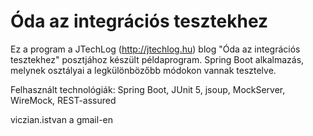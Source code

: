 # Óda az integrációs tesztekhez

Ez a program a JTechLog (<http://jtechlog.hu>) blog "Óda az integrációs tesztekhez" posztjához készült példaprogram. 
Spring Boot alkalmazás, melynek osztályai a legkülönbözőbb módokon vannak tesztelve. 

Felhasznált technológiák: Spring Boot, JUnit 5, jsoup, MockServer, WireMock, REST-assured

viczian.istvan a gmail-en

